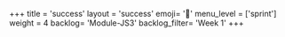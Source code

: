 +++
title = 'success'
layout = 'success'
emoji= '📝'
menu_level = ['sprint']
weight = 4
backlog= 'Module-JS3'
backlog_filter= 'Week 1'
+++


